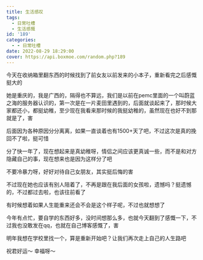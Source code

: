 ```yaml
---
title: 生活感叹
tags:
  - 日常吐槽
  - 生活感慨
id: '189'
categories:
  - - 日常吐槽
date: 2022-08-29 18:29:00
cover: https://api.boxmoe.com/random.php?189
---
```


今天在收纳箱里翻东西的时候找到了前女友以前发来的小本子，重新看完之后感慨挺大的

她是重庆的，我是广西的，隔得也不算远，我们是以前在pemc里面的一个叫蔚蓝之海的服务器认识的，第一次是在一片麦田里遇到的，后面就谈起来了，那时候大家都还小，都挺幼稚，至少现在我看来那时候的我挺幼稚的，虽然现在也好不到那就是了，害

后面因为各种原因分分离离，如果一直谈着也有1500+天了吧，不过这次是真的挽回不了啦，挺可惜

分了快一年了，现在想起来是真幼稚呀，情侣之间应该更真诚一些，而不是和对方隐藏自己的事，现在想来也是因为这样分了吧

不要冷暴力呀，好好对待自己女朋友，其实挺后悔的害

不过现在她也应该有别人陪着了，不再是跟在我后面的女孩啦，遗憾吗？挺遗憾的，不过都过去啦，也该往前看了

有时候想着如果人生能重来还会不会是这个样子呢，不过也就想想了

今年有点忙，要自学的东西好多，没时间想那么多，也就今天翻到了感慨一下，不过我也没敢发在qq，也就在自己博客感慨了，害

明年我想在学校里找一个，算是重新开始吧？让我们再次走上自己的人生路吧

祝君好运～ 幸福呀～